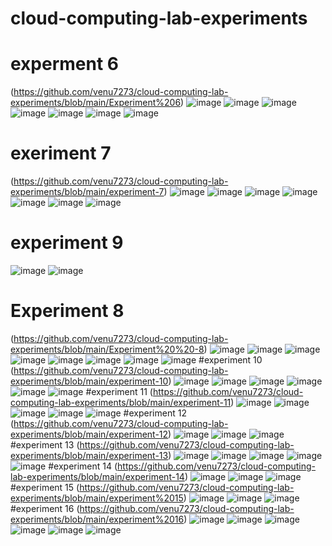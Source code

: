 # cloud-computing-lab-experiments
# experment 6
(https://github.com/venu7273/cloud-computing-lab-experiments/blob/main/Experiment%206)
![image](https://user-images.githubusercontent.com/109106057/192437908-032578bf-8601-492c-af04-a2e5b9966940.png)
![image](https://user-images.githubusercontent.com/109106057/192437983-f702e4b0-ffe5-48c6-87e7-860dbbeffde2.png)
![image](https://user-images.githubusercontent.com/109106057/192438027-6ecd838d-fa92-45a8-8335-e4ef55cff3e7.png)
![image](https://user-images.githubusercontent.com/109106057/192438071-d1d0b777-71b9-4afb-841e-135d14102714.png)
![image](https://user-images.githubusercontent.com/109106057/192438091-d4846303-a2a5-42a6-8cd4-6da113fe3aaa.png)
![image](https://user-images.githubusercontent.com/109106057/192438145-b993007e-1045-45ef-a844-55777b1ecb13.png)
![image](https://user-images.githubusercontent.com/109106057/192438160-54767721-ebd7-445d-b770-d29328dc3307.png)
# exeriment 7
(https://github.com/venu7273/cloud-computing-lab-experiments/blob/main/experiment-7)
![image](https://user-images.githubusercontent.com/109106057/192442075-35023bb8-1ddb-4c61-af16-4e77e891d391.png)
![image](https://user-images.githubusercontent.com/109106057/192442160-219beb5b-c79c-43ba-9827-c4bd696d2532.png)
![image](https://user-images.githubusercontent.com/109106057/192442242-c39736fa-3b35-4788-b789-8900749438fd.png)
![image](https://user-images.githubusercontent.com/109106057/192442329-9af0bb33-e991-47ab-a41f-a51ef0f911dc.png)
![image](https://user-images.githubusercontent.com/109106057/192442472-c1846b3a-21c3-40a7-9c18-61cb7e2e745d.png)
![image](https://user-images.githubusercontent.com/109106057/192442590-8d96bcdf-b447-4b9f-bbb0-422e8f61c823.png)
![image](https://user-images.githubusercontent.com/109106057/192442709-e5c9c465-8a47-4d7e-9086-20915cec1dd1.png)
# experiment 9
![image](https://user-images.githubusercontent.com/109106057/192489466-325c7519-3e63-4669-989b-f110bfcf3568.png)
![image](https://user-images.githubusercontent.com/109106057/192489549-91504725-c9e1-4c8e-9678-e7ff8f879d7f.png)
# Experiment 8
(https://github.com/venu7273/cloud-computing-lab-experiments/blob/main/Experiment%20%20-8)
![image](https://user-images.githubusercontent.com/109106057/192698624-7b8c5e8c-2af7-4d96-a207-4dd137bb6621.png)
![image](https://user-images.githubusercontent.com/109106057/192698707-851c4a8d-3657-49b9-834f-3b3d1132d2b5.png)
![image](https://user-images.githubusercontent.com/109106057/192698795-2810e22d-3c22-4018-82af-3b22685e1cbd.png)
![image](https://user-images.githubusercontent.com/109106057/192698852-3275dd88-94a4-448f-b623-ca53ac3d4ef6.png)
![image](https://user-images.githubusercontent.com/109106057/192698929-697ca52d-c1c3-457f-826b-b4855dfe30e7.png)
![image](https://user-images.githubusercontent.com/109106057/192699016-f52f9861-e478-40c0-90bc-ffbc7c5a3eb2.png)
![image](https://user-images.githubusercontent.com/109106057/192699088-898e0d04-e92f-47e4-a3e1-d03605bc2d32.png)
![image](https://user-images.githubusercontent.com/109106057/192699136-f6c38b76-7546-450c-ae00-83a915c767f2.png)
#experiment 10
(https://github.com/venu7273/cloud-computing-lab-experiments/blob/main/experiment-10)
![image](https://user-images.githubusercontent.com/113407411/192668871-3ef2a0b9-974d-4fd3-907a-61abde5c7e96.png)
![image](https://user-images.githubusercontent.com/113407411/192668928-13812200-6773-47d8-a93f-79c7ceb25455.png)
![image](https://user-images.githubusercontent.com/113407411/192668976-bb905be3-df04-45a8-ab40-55605f721c2a.png)
![image](https://user-images.githubusercontent.com/113407411/192668991-7d58bae1-bacc-4845-b806-5e2ed31acc72.png)
![image](https://user-images.githubusercontent.com/113407411/192669005-5bdf01ec-299d-4631-b5e9-b4d74f16b422.png)
![image](https://user-images.githubusercontent.com/113407411/192669018-ac8bc66f-1188-4203-b7e6-bb67de955d61.png)
#experiment 11
(https://github.com/venu7273/cloud-computing-lab-experiments/blob/main/experiment-11)
![image](https://user-images.githubusercontent.com/113407411/192724671-730b7094-0387-46a3-a259-2d67c3af6b67.png)
![image](https://user-images.githubusercontent.com/113407411/192724697-8b2f8eb3-a436-4e40-883a-f3411aac414e.png)
![image](https://user-images.githubusercontent.com/113407411/192724725-51731567-403b-4ddb-8fe7-41e5e2577f53.png)
![image](https://user-images.githubusercontent.com/113407411/192724746-d7ff9eae-c5b3-4a48-a5a0-059142ac4e25.png)
![image](https://user-images.githubusercontent.com/113407411/192724788-96536188-9305-4a52-9cbc-6b92301233d6.png)
#experiment 12
(https://github.com/venu7273/cloud-computing-lab-experiments/blob/main/experiment-12)
![image](https://user-images.githubusercontent.com/109106057/192730063-8994b91d-1061-45fd-b29b-2400cc942564.png)
![image](https://user-images.githubusercontent.com/113407411/192728025-e2995efd-c9c3-43cb-b9c4-395bb2a7e854.png)
![image](https://user-images.githubusercontent.com/113407411/192728065-1b90d71e-f5bb-4f90-989e-cf99caed6c65.png)
#experiment 13
(https://github.com/venu7273/cloud-computing-lab-experiments/blob/main/experiment-13)
![image](https://user-images.githubusercontent.com/113407411/192933950-cf102984-676f-48a7-bce3-8cca8e0980ba.png)
![image](https://user-images.githubusercontent.com/113407411/192934159-4e50929d-e125-4c50-8419-be5a3e6d1517.png)
![image](https://user-images.githubusercontent.com/109106057/192934897-d7cc7e78-9215-4f9f-87d0-d0a25f97c872.png)
![image](https://user-images.githubusercontent.com/109106057/192935018-01a7402f-a789-4b29-b9bc-64ca38c7d16f.png)
![image](https://user-images.githubusercontent.com/109106057/192935047-7315ee00-d892-4759-b8ff-261408cc554c.png)
#experiment 14
(https://github.com/venu7273/cloud-computing-lab-experiments/blob/main/experiment-14)
![image](https://user-images.githubusercontent.com/109106057/192935160-21145d18-635e-4902-abd7-2637b71e2c8a.png)
![image](https://user-images.githubusercontent.com/109106057/192935182-66b38d68-b64d-4c1c-a010-a7e6b7232ad7.png)
![image](https://user-images.githubusercontent.com/109106057/192935670-0331166c-fc37-4f8b-b49b-ed3d3ade449f.png)
#experiment 15
(https://github.com/venu7273/cloud-computing-lab-experiments/blob/main/experiment%2015)
![image](https://user-images.githubusercontent.com/109106057/192936427-711e47d5-e95a-475d-9a57-e126f7ab15f3.png)
![image](https://user-images.githubusercontent.com/109106057/192936485-fc17f2a7-efdc-4b22-81e7-93b0b5bf4455.png)
![image](https://user-images.githubusercontent.com/109106057/192936557-3caeaa32-3240-4b6b-bc34-cd369d76a23f.png)
#experiment 16
(https://github.com/venu7273/cloud-computing-lab-experiments/blob/main/experiment%2016)
![image](https://user-images.githubusercontent.com/109106057/192939950-b7d75a1c-5364-44fb-9e2d-1b0bf7a32690.png)
![image](https://user-images.githubusercontent.com/109106057/192939978-c5e9beb9-55d1-493d-a60b-fba008ef7d84.png)
![image](https://user-images.githubusercontent.com/109106057/192939997-2da1fa48-e56a-4558-b7d0-c1aa04ac6d7c.png)
![image](https://user-images.githubusercontent.com/109106057/192940052-69febc79-2076-4f74-8511-90a6d740c5dd.png)
![image](https://user-images.githubusercontent.com/109106057/192940074-bdff0abd-821f-4bad-9266-35cf153dd96b.png)
![image](https://user-images.githubusercontent.com/109106057/192940091-39d0578b-79b1-4a40-b0e5-99b2df6100b2.png)









